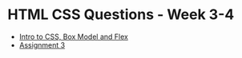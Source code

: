 # HTML CSS Questions - Week 3-4

- [Intro to CSS, Box Model and Flex](01_intro_to_css_box_model_and_flex.md)
- [Assignment 3](assignment03_prompt.md)
